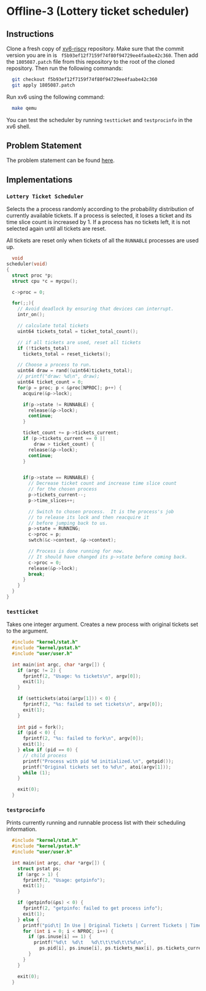 # Offline-3 (Lottery ticket scheduler)

## Instructions

Clone a fresh copy of [xv6-riscv](https://github.com/mit-pdos/xv6-riscv.git) repository. Make sure that the commit version you are in is ` f5b93ef12f7159f74f80f94729ee4faabe42c360`. Then add the `1805087.patch` file from this repository to the root of the cloned repository. Then run the following commands:

```sh
  git checkout f5b93ef12f7159f74f80f94729ee4faabe42c360
  git apply 1805087.patch
```

Run xv6 using the following command:

```sh
  make qemu
```

You can test the scheduler by running `testticket` and `testprocinfo` in the xv6 shell.

## Problem Statement
The problem statement can be found [here](https://github.com/Tahmid04/xv6-scheduling-july-2022).
## Implementations

### `Lottery Ticket Scheduler`
Selects the a process randomly according to the probability distribution of currently available tickets. If a process is selected, it loses a ticket and its time slice count is increased by 1. If a process has no tickets left, it is not selected again until all tickets are reset.

All tickets are reset only when tickets of all the `RUNNABLE` processes are used up.

```c
  void
scheduler(void)
{
  struct proc *p;
  struct cpu *c = mycpu();

  c->proc = 0;

  for(;;){
    // Avoid deadlock by ensuring that devices can interrupt.
    intr_on();

    // calculate total tickets
    uint64 tickets_total = ticket_total_count();

    // if all tickets are used, reset all tickets
    if (!tickets_total) 
      tickets_total = reset_tickets();

    // Choose a process to run.
    uint64 draw = rand((uint64)tickets_total);
    // printf("draw: %d\n", draw);
    uint64 ticket_count = 0;
    for(p = proc; p < &proc[NPROC]; p++) {
      acquire(&p->lock);

      if(p->state != RUNNABLE) {
        release(&p->lock);
        continue;
      }

      ticket_count += p->tickets_current;
      if (p->tickets_current == 0 ||
          draw > ticket_count) {
        release(&p->lock);
        continue;
      }


      if(p->state == RUNNABLE) {
        // Decrease ticket count and increase time slice count
        // for the chosen process
        p->tickets_current--;
        p->time_slices++;

        // Switch to chosen process.  It is the process's job
        // to release its lock and then reacquire it
        // before jumping back to us.
        p->state = RUNNING;
        c->proc = p;
        swtch(&c->context, &p->context);

        // Process is done running for now.
        // It should have changed its p->state before coming back.
        c->proc = 0;
        release(&p->lock);
        break;
      }
    }
  }
}
```

### `testticket`
Takes one integer argument. Creates a new process with original tickets set to the argument.

```c
  #include "kernel/stat.h"
  #include "kernel/pstat.h"
  #include "user/user.h"

  int main(int argc, char *argv[]) {
    if (argc != 2) {
      fprintf(2, "Usage: %s tickets\n", argv[0]);
      exit(1);
    }

    if (settickets(atoi(argv[1])) < 0) {
      fprintf(2, "%s: failed to set tickets\n", argv[0]);
      exit(1);
    }
    
    int pid = fork();
    if (pid < 0) {
      fprintf(2, "%s: failed to fork\n", argv[0]);
      exit(1);
    } else if (pid == 0) {
      // child process
      printf("Process with pid %d initialized.\n", getpid());
      printf("Original tickets set to %d\n", atoi(argv[1]));
      while (1);
    }

    exit(0);
  }
```
### `testprocinfo`
Prints currently running and runnable process list with their scheduling information.

```c
  #include "kernel/stat.h"
  #include "kernel/pstat.h"
  #include "user/user.h"

  int main(int argc, char *argv[]) {
    struct pstat ps;
    if (argc > 1) {
      fprintf(2, "Usage: getpinfo");
      exit(1);
    }

    if (getpinfo(&ps) < 0) {
      fprintf(2, "getpinfo: failed to get process info");
      exit(1);
    } else {
      printf("pid\t| In Use | Original Tickets | Current Tickets | Time Slices\n");
      for (int i = 0; i < NPROC; i++) {
        if (ps.inuse[i] == 1) {
          printf("%d\t  %d\t   %d\t\t\t%d\t\t%d\n", 
            ps.pid[i], ps.inuse[i], ps.tickets_max[i], ps.tickets_current[i], ps.time_slices[i]);
        }
      }    
    }

    exit(0);
  }
```